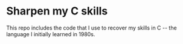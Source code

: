 # Sharpen my C skills

This repo includes the code that I use to recover my skills in C -- the language I initially learned in 1980s.
